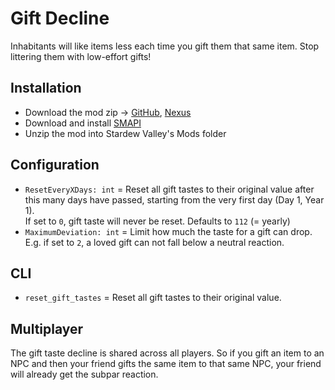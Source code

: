 ﻿# Gift Decline

Inhabitants will like items less each time you gift them that same item. Stop littering them with low-effort gifts!

## Installation

- Download the mod zip ->
	[GitHub](https://github.com/desto-git/sdv-mods/releases),
	[Nexus](https://www.nexusmods.com/stardewvalley/mods/6944/)
- Download and install [SMAPI](https://smapi.io/)
- Unzip the mod into Stardew Valley's Mods folder

## Configuration

- `ResetEveryXDays: int` = Reset all gift tastes to their original value after this many days have passed,
starting from the very first day (Day 1, Year 1).  
If set to `0`, gift taste will never be reset. Defaults to `112` (= yearly)
- `MaximumDeviation: int` = Limit how much the taste for a gift can drop.
E.g. if set to `2`, a loved gift can not fall below a neutral reaction.

## CLI

- `reset_gift_tastes` = Reset all gift tastes to their original value.

## Multiplayer

The gift taste decline is shared across all players.
So if you gift an item to an NPC and then your friend gifts the same item to that same NPC,
your friend will already get the subpar reaction.